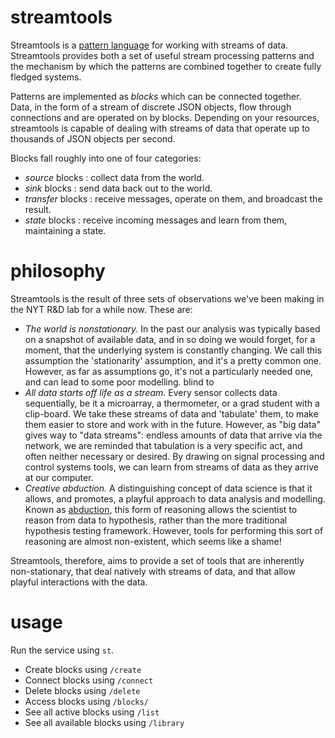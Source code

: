 streamtools
===========

Streamtools is a [pattern language](http://en.wikipedia.org/wiki/Pattern_language) 
for working with streams of data. Streamtools provides both a set of
useful stream processing patterns and the mechanism by which the patterns are 
combined together to create fully fledged systems. 

Patterns are implemented as *blocks* which can be connected together. Data, in
the form of a stream of discrete JSON objects, flow through connections and are operated on by
blocks. Depending on your resources, streamtools is capable of dealing with streams of data that operate up to thousands of JSON objects per second.

Blocks fall roughly into one of four categories:
* *source* blocks : collect data from the world.
* *sink* blocks : send data back out to the world.
* *transfer* blocks : receive messages, operate on them, and
  broadcast the result. 
* *state* blocks : receive incoming messages and learn from them,
  maintaining a state.


philosophy
==========

Streamtools is the result of three sets of observations we've been making in the
NYT R&D lab for a while now. These are:
* *The world is nonstationary.* In the past our analysis was typically based on a snapshot of
  available data, and in so doing we would forget, for a moment, that the
  underlying system is constantly changing. We call this assumption the
  'stationarity' assumption, and it's a pretty common one. However, as far as assumptions go, it's not a particularly needed one, and can lead to some poor
  modelling. 
  blind to 
* *All data starts off life as a stream.* Every sensor collects data
  sequentially, be it a microarray, a thermometer, or a grad student with a
  clip-board. We take these streams of data and 'tabulate' them, to make them
  easier to store and work with in the future. However, as "big data" gives way
  to "data streams": endless amounts of data that arrive via the network, we are
  reminded that tabulation is a very specific act, and often neither necessary
  or desired. By drawing on signal processing and control systems tools, we can
  learn from streams of data as they arrive at our computer.
* *Creative abduction.* A distinguishing concept of data science is that it
  allows, and promotes, a playful approach to data analysis and modelling. Known
  as [abduction](http://en.wikipedia.org/wiki/Abductive_reasoning), this form of
  reasoning allows the scientist to reason from data to hypothesis, rather than
  the more traditional hypothesis testing framework. However, tools for
  performing this sort of reasoning are almost non-existent, which seems like a
  shame!

Streamtools, therefore, aims to provide a set of tools that are inherently
non-stationary, that deal natively with streams of data, and that allow playful
interactions with the data. 

usage
=====

Run the service using `st`.

* Create blocks using `/create`
* Connect blocks using `/connect`
* Delete blocks using `/delete`
* Access blocks using `/blocks/`
* See all active blocks using `/list`
* See all available blocks using `/library`
